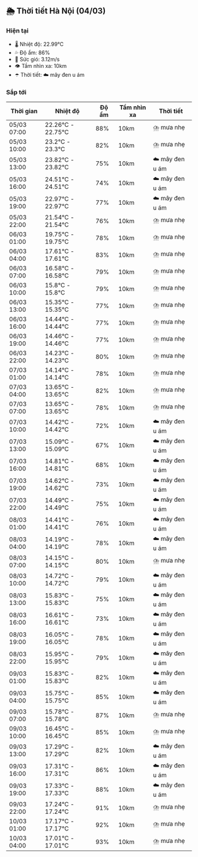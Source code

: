## 🌦️ Thời tiết Hà Nội (04/03)

### Hiện tại

- 🌡️ Nhiệt độ: 22.99℃
- 💦 Độ ẩm: 86%
- 💨 Sức gió: 3.12m/s
- 👁️ Tầm nhìn xa: 10km
- ☂️ Thời tiết: ☁️ mây đen u ám

### Sắp tới

| Thời gian | Nhiệt độ | Độ ẩm | Tầm nhìn xa | Thời tiết |
| --- | --- | --- | --- | --- |
| 05/03 07:00 | 22.26℃ - 22.75℃ | 88% | 10km | ⛈️ mưa nhẹ |
| 05/03 10:00 | 23.2℃ - 23.3℃ | 82% | 10km | ⛈️ mưa nhẹ |
| 05/03 13:00 | 23.82℃ - 23.82℃ | 75% | 10km | ☁️ mây đen u ám |
| 05/03 16:00 | 24.51℃ - 24.51℃ | 74% | 10km | ☁️ mây đen u ám |
| 05/03 19:00 | 22.97℃ - 22.97℃ | 77% | 10km | ☁️ mây đen u ám |
| 05/03 22:00 | 21.54℃ - 21.54℃ | 76% | 10km | ⛈️ mưa nhẹ |
| 06/03 01:00 | 19.75℃ - 19.75℃ | 78% | 10km | ⛈️ mưa nhẹ |
| 06/03 04:00 | 17.61℃ - 17.61℃ | 83% | 10km | ⛈️ mưa nhẹ |
| 06/03 07:00 | 16.58℃ - 16.58℃ | 79% | 10km | ⛈️ mưa nhẹ |
| 06/03 10:00 | 15.8℃ - 15.8℃ | 79% | 10km | ⛈️ mưa nhẹ |
| 06/03 13:00 | 15.35℃ - 15.35℃ | 77% | 10km | ⛈️ mưa nhẹ |
| 06/03 16:00 | 14.44℃ - 14.44℃ | 77% | 10km | ⛈️ mưa nhẹ |
| 06/03 19:00 | 14.46℃ - 14.46℃ | 77% | 10km | ⛈️ mưa nhẹ |
| 06/03 22:00 | 14.23℃ - 14.23℃ | 80% | 10km | ⛈️ mưa nhẹ |
| 07/03 01:00 | 14.14℃ - 14.14℃ | 78% | 10km | ⛈️ mưa nhẹ |
| 07/03 04:00 | 13.65℃ - 13.65℃ | 82% | 10km | ⛈️ mưa nhẹ |
| 07/03 07:00 | 13.65℃ - 13.65℃ | 78% | 10km | ⛈️ mưa nhẹ |
| 07/03 10:00 | 14.42℃ - 14.42℃ | 72% | 10km | ☁️ mây đen u ám |
| 07/03 13:00 | 15.09℃ - 15.09℃ | 67% | 10km | ☁️ mây đen u ám |
| 07/03 16:00 | 14.81℃ - 14.81℃ | 68% | 10km | ☁️ mây đen u ám |
| 07/03 19:00 | 14.62℃ - 14.62℃ | 73% | 10km | ☁️ mây đen u ám |
| 07/03 22:00 | 14.49℃ - 14.49℃ | 75% | 10km | ☁️ mây đen u ám |
| 08/03 01:00 | 14.41℃ - 14.41℃ | 76% | 10km | ☁️ mây đen u ám |
| 08/03 04:00 | 14.19℃ - 14.19℃ | 78% | 10km | ☁️ mây đen u ám |
| 08/03 07:00 | 14.15℃ - 14.15℃ | 80% | 10km | ⛈️ mưa nhẹ |
| 08/03 10:00 | 14.72℃ - 14.72℃ | 79% | 10km | ☁️ mây đen u ám |
| 08/03 13:00 | 15.83℃ - 15.83℃ | 75% | 10km | ☁️ mây đen u ám |
| 08/03 16:00 | 16.61℃ - 16.61℃ | 73% | 10km | ☁️ mây đen u ám |
| 08/03 19:00 | 16.05℃ - 16.05℃ | 78% | 10km | ☁️ mây đen u ám |
| 08/03 22:00 | 15.95℃ - 15.95℃ | 79% | 10km | ☁️ mây đen u ám |
| 09/03 01:00 | 15.83℃ - 15.83℃ | 82% | 10km | ☁️ mây đen u ám |
| 09/03 04:00 | 15.75℃ - 15.75℃ | 85% | 10km | ☁️ mây đen u ám |
| 09/03 07:00 | 15.78℃ - 15.78℃ | 87% | 10km | ⛈️ mưa nhẹ |
| 09/03 10:00 | 16.45℃ - 16.45℃ | 85% | 10km | ⛈️ mưa nhẹ |
| 09/03 13:00 | 17.29℃ - 17.29℃ | 82% | 10km | ☁️ mây đen u ám |
| 09/03 16:00 | 17.31℃ - 17.31℃ | 86% | 10km | ☁️ mây đen u ám |
| 09/03 19:00 | 17.33℃ - 17.33℃ | 88% | 10km | ☁️ mây đen u ám |
| 09/03 22:00 | 17.24℃ - 17.24℃ | 91% | 10km | ⛈️ mưa nhẹ |
| 10/03 01:00 | 17.17℃ - 17.17℃ | 92% | 10km | ⛈️ mưa nhẹ |
| 10/03 04:00 | 17.01℃ - 17.01℃ | 93% | 10km | ⛈️ mưa nhẹ |
